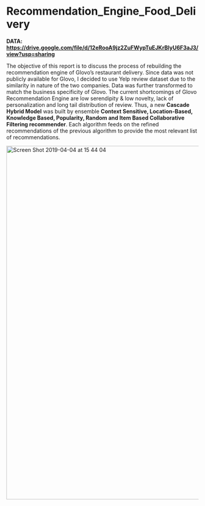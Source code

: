 # Recommendation_Engine_Food_Delivery

**DATA: https://drive.google.com/file/d/12eRooA9jz2ZuFWypTuEJKrBlyU6F3aJ3/view?usp=sharing**

The objective of this report is to discuss the process of rebuilding the recommendation engine of Glovo’s restaurant delivery. Since data was not publicly available for Glovo, I decided to use Yelp review dataset due to the similarity in nature of the two companies. Data was further transformed to match the business specificity of Glovo. The current shortcomings of Glovo Recommendation Engine are low serendipity & low novelty, lack of personalization and long tail distribution of review. Thus, a new **Cascade Hybrid Model** was built by ensemble **Context Sensitive, Location-Based, Knowledge Based, Popularity, Random and Item Based Collaborative Filtering recommender**. Each algorithm feeds on the refined recommendations of the previous algorithm to provide the most relevant list of recommendations.

<img width="927" alt="Screen Shot 2019-04-04 at 15 44 04" src="https://user-images.githubusercontent.com/44138106/55560476-8ed56400-56f0-11e9-8c97-e5c329123ec8.png">


